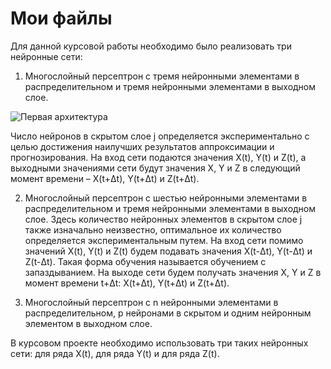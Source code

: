 # Мои файлы

Для данной курсовой работы необходимо было реализовать три нейронные сети:

1. Многослойный персептрон с тремя нейронными элементами в распределительном и тремя нейронными элементами в выходном слое.

![Первая архитектура](Код/Окончательный%20код/Первая%20архитектура.png)

Число нейронов в скрытом слое j определяется экспериментально с целью достижения наилучших результатов аппроксимации и прогнозирования. 
На вход сети подаются значения X(t), Y(t) и Z(t), а выходными значениями сети 
будут значения X, Y и Z в следующий момент времени – X(t+Δt), Y(t+Δt) и Z(t+Δt).

2. Многослойный персептрон с шестью нейронными элементами в распределительном и тремя нейронными элементами в выходном слое. Здесь количество нейронных элементов в скрытом слое j также изначально неизвестно, оптимальное их количество определяется экспериментальным путем. 
На вход сети помимо значений X(t), Y(t) и Z(t) будем подавать значения X(t-Δt), 
Y(t-Δt) и Z(t-Δt). Такая форма обучения называется обучением с запаздыванием. На 
выходе сети будем получать значения X, Y и Z в момент времени t+Δt: X(t+Δt), 
Y(t+Δt) и Z(t+Δt).

3. Многослойный персептрон с n нейронными элементами в 
распределительном, р нейронами в скрытом и одним нейронным элементом в 
выходном слое.

В курсовом проекте необходимо использовать три таких нейронных сети: для 
ряда X(t), для ряда Y(t) и для ряда Z(t).